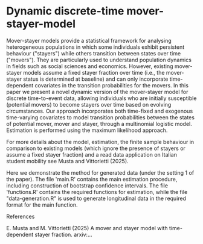 # Dynamic discrete-time mover-stayer-model

Mover-stayer models provide a statistical framework for analysing heterogeneous populations in which some individuals exhibit persistent behaviour ("stayers") while others transition between states over time ("movers"). They are particularly used to understand population dynamics in fields such as social sciences and economics. However, existing mover-stayer models assume a fixed stayer fraction over time (i.e., the mover-stayer status is determined at baseline) and can only incorporate time-dependent covariates in the transition probabilities for the movers.  In this paper we present a novel dynamic version of the mover-stayer model for discrete time-to-event data, allowing individuals who are initially susceptible (potential movers) to become stayers over time based on evolving circumstances. Our approach incorporates both time-fixed and exogenous time-varying covariates to model transition probabilities between the states of potential mover, mover and stayer, through a multinomial logistic model. Estimation is performed using the maximum likelihood approach. 

For more details about the model, estimation, the finite sample behaviour in comparison to existing models (which ignore the presence of stayers or assume a fixed stayer fraction) and a read data application on Italian student mobility see Musta and Vittorietti (2025).

Here we demonstrate the method for generated data (under the setting 1 of the paper). The file 'main.R' contains the main estimation procedure, including construction of bootstrap confidence intervals. The file 'functions.R' contains the required functions for estimation, while the file "data-generation.R" is used to generate longitudinal data in the required format for the main function. 

References

E. Musta and M. Vittorietti (2025) A mover and stayer model with time-dependent stayer fraction. arxiv:...


